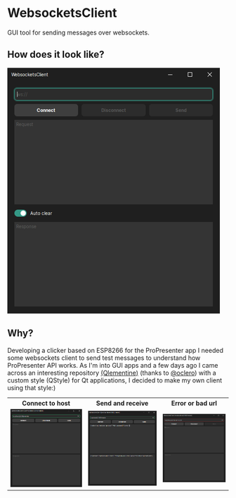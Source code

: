 <h1> WebsocketsClient </h1>
<p>
GUI tool for sending messages over websockets.
</p>
<h2> How does it look like? </h2>
<img src="https://github.com/SevRyb/WebsocketsClient/blob/main/showcase/window-1.0.2.png">
<h2> Why? </h2>
<p>
Developing a clicker based on ESP8266 for the ProPresenter app I needed some websockets client to send test messages to understand how ProPresenter API works. As I'm into GUI apps and a few days ago I came across an interesting repository <a href="https://github.com/oclero/qlementine">(Qlementine)</a> (thanks to <a href="https://github.com/oclero">@oclero</a>) with a custom style (QStyle) for Qt applications, I decided to make my own client using that style:)
</p>
<table>
  <tr>
    <th>Connect to host</th>
    <th>Send and receive</th>
    <th>Error or bad url</th>
  </tr>
  <tr>
    <td><img src="https://github.com/SevRyb/WebsocketsClient/blob/main/showcase/window-connected.png"></td>
    <td><img src="https://github.com/SevRyb/WebsocketsClient/blob/main/showcase/window-send-recv.png"></td>
    <td><img src="https://github.com/SevRyb/WebsocketsClient/blob/main/showcase/window-bad-url.png"></td>
  </tr>
</table>
